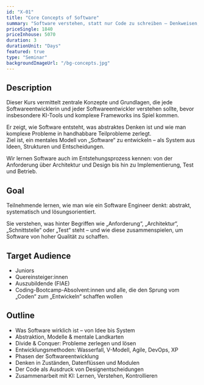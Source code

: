 ```yaml
---
id: "X-01"
title: "Core Concepts of Software"
summary: "Software verstehen, statt nur Code zu schreiben – Denkweisen, Prinzipien und Werkzeuge, um als Junior im KI-Zeitalter zu überleben."
priceSingle: 1840
priceInhouse: 5070
duration: 3
durationUnit: "Days"
featured: true
type: "Seminar"
backgroundImageUrl: "/bg-concepts.jpg"
---
```


## Description

Dieser Kurs vermittelt zentrale Konzepte und Grundlagen, die jede Softwareentwicklerin und jeder Softwareentwickler
verstehen sollte, bevor insbesondere KI-Tools und komplexe Frameworks ins Spiel kommen.

Er zeigt, wie Software entsteht, was abstraktes Denken ist und wie man komplexe Probleme in handhabbare
Teilprobleme zerlegt.  
Ziel ist, ein mentales Modell von „Software“ zu entwickeln – als System aus Ideen, Strukturen und Entscheidungen.

Wir lernen Software auch im Entstehungsprozess kennen: von der Anforderung über Architektur und Design bis hin zu
Implementierung, Test und Betrieb.

## Goal

Teilnehmende lernen, wie man wie ein Software Engineer denkt: abstrakt, systematisch und lösungsorientiert.

Sie verstehen, was hinter Begriffen wie „Anforderung“, „Architektur“, „Schnittstelle“ oder „Test“ steht – und wie diese
zusammenspielen, um Software von hoher Qualität zu schaffen.

## Target Audience

- Juniors
- Quereinsteiger:innen
- Auszubildende (FIAE)
- Coding-Bootcamp-Absolvent:innen und alle, die den Sprung vom „Coden“ zum „Entwickeln“ schaffen wollen

## Outline

- Was Software wirklich ist – von Idee bis System
- Abstraktion, Modelle & mentale Landkarten
- Divide & Conquer: Probleme zerlegen und lösen
- Entwicklungsmethoden: Wasserfall, V-Modell, Agile, DevOps, XP
- Phasen der Softwareentwicklung
- Denken in Zuständen, Datenflüssen und Modulen
- Der Code als Ausdruck von Designentscheidungen
- Zusammenarbeit mit KI: Lernen, Verstehen, Kontrollieren